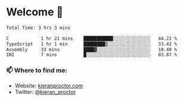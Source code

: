 # Welcome 🦘

<!--START_SECTION:waka-->

```txt
Total Time: 3 hrs 3 mins

C            1 hr 21 mins    ███████████░░░░░░░░░░░░░░   44.22 %
TypeScript   1 hr 1 min      ████████▒░░░░░░░░░░░░░░░░   33.42 %
Assembly     33 mins         ████▓░░░░░░░░░░░░░░░░░░░░   18.48 %
INI          7 mins          █░░░░░░░░░░░░░░░░░░░░░░░░   03.87 %
```

<!--END_SECTION:waka-->

### 📫 Where to find me:

-   Website: [kieranproctor.com](https://kieranproctor.com/)
-   Twitter: [@kieran_proctor](https://twitter.com/kieran_proctor)

